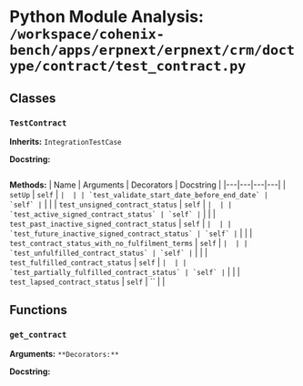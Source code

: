 # Python Module Analysis: `/workspace/cohenix-bench/apps/erpnext/erpnext/crm/doctype/contract/test_contract.py`

## Classes

### `TestContract`
**Inherits:** `IntegrationTestCase`


**Docstring:**
```

```

**Methods:**
| Name | Arguments | Decorators | Docstring |
|---|---|---|---|
| `setUp` | `self` | `` |  |
| `test_validate_start_date_before_end_date` | `self` | `` |  |
| `test_unsigned_contract_status` | `self` | `` |  |
| `test_active_signed_contract_status` | `self` | `` |  |
| `test_past_inactive_signed_contract_status` | `self` | `` |  |
| `test_future_inactive_signed_contract_status` | `self` | `` |  |
| `test_contract_status_with_no_fulfilment_terms` | `self` | `` |  |
| `test_unfulfilled_contract_status` | `self` | `` |  |
| `test_fulfilled_contract_status` | `self` | `` |  |
| `test_partially_fulfilled_contract_status` | `self` | `` |  |
| `test_lapsed_contract_status` | `self` | `` |  |





## Functions

### `get_contract`
**Arguments:** ``
**Decorators:** ``

**Docstring:**
```

```

